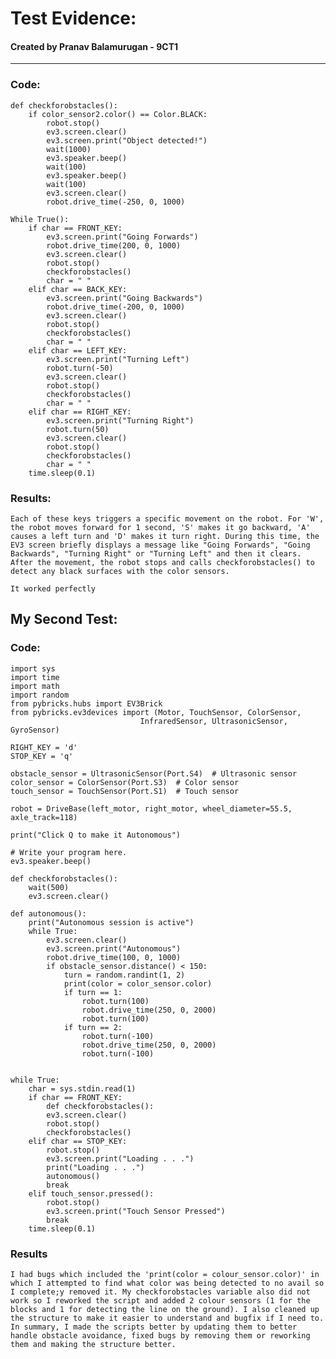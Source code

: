# Test Evidence:
#### Created by Pranav Balamurugan - 9CT1
***

### Code:
    def checkforobstacles():
        if color_sensor2.color() == Color.BLACK:
            robot.stop()
            ev3.screen.clear()
            ev3.screen.print("Object detected!")
            wait(1000)
            ev3.speaker.beep()
            wait(100)
            ev3.speaker.beep()
            wait(100)
            ev3.screen.clear()
            robot.drive_time(-250, 0, 1000)

    While True():
        if char == FRONT_KEY:
            ev3.screen.print("Going Forwards")
            robot.drive_time(200, 0, 1000)
            ev3.screen.clear()
            robot.stop()
            checkforobstacles()
            char = " "
        elif char == BACK_KEY:
            ev3.screen.print("Going Backwards")
            robot.drive_time(-200, 0, 1000)
            ev3.screen.clear()
            robot.stop()
            checkforobstacles()
            char = " "
        elif char == LEFT_KEY:
            ev3.screen.print("Turning Left")
            robot.turn(-50)
            ev3.screen.clear()
            robot.stop()
            checkforobstacles()
            char = " "
        elif char == RIGHT_KEY:
            ev3.screen.print("Turning Right")
            robot.turn(50)
            ev3.screen.clear()
            robot.stop()
            checkforobstacles()
            char = " "
        time.sleep(0.1)

### Results:

    Each of these keys triggers a specific movement on the robot. For 'W', the robot moves forward for 1 second, 'S' makes it go backward, 'A' causes a left turn and 'D' makes it turn right. During this time, the EV3 screen briefly displays a message like "Going Forwards", "Going Backwards", "Turning Right" or "Turning Left" and then it clears. After the movement, the robot stops and calls checkforobstacles() to detect any black surfaces with the color sensors.

    It worked perfectly

## My Second Test:

### Code:
    import sys
    import time
    import math
    import random
    from pybricks.hubs import EV3Brick
    from pybricks.ev3devices import (Motor, TouchSensor, ColorSensor,
                                 InfraredSensor, UltrasonicSensor, GyroSensor)
   
    RIGHT_KEY = 'd'
    STOP_KEY = 'q'

    obstacle_sensor = UltrasonicSensor(Port.S4)  # Ultrasonic sensor
    color_sensor = ColorSensor(Port.S3)  # Color sensor
    touch_sensor = TouchSensor(Port.S1)  # Touch sensor

    robot = DriveBase(left_motor, right_motor, wheel_diameter=55.5, axle_track=118)

    print("Click Q to make it Autonomous")

    # Write your program here.
    ev3.speaker.beep()

    def checkforobstacles():
        wait(500)
        ev3.screen.clear()

    def autonomous():
        print("Autonomous session is active")
        while True:
            ev3.screen.clear()
            ev3.screen.print("Autonomous")
            robot.drive_time(100, 0, 1000)
            if obstacle_sensor.distance() < 150:
                turn = random.randint(1, 2)
                print(color = color_sensor.color)
                if turn == 1:
                    robot.turn(100)
                    robot.drive_time(250, 0, 2000)
                    robot.turn(100)
                if turn == 2:
                    robot.turn(-100)
                    robot.drive_time(250, 0, 2000)
                    robot.turn(-100)


    while True:
        char = sys.stdin.read(1)
        if char == FRONT_KEY:
            def checkforobstacles():
            ev3.screen.clear()
            robot.stop()
            checkforobstacles()
        elif char == STOP_KEY:
            robot.stop()
            ev3.screen.print("Loading . . .")
            print("Loading . . .")
            autonomous()
            break
        elif touch_sensor.pressed():
            robot.stop()
            ev3.screen.print("Touch Sensor Pressed")
            break
        time.sleep(0.1)

### Results

    I had bugs which included the 'print(color = colour_sensor.color)' in which I attempted to find what color was being detected to no avail so I complete;y removed it. My checkforobstacles variable also did not work so I reworked the script and added 2 colour sensors (1 for the blocks and 1 for detecting the line on the ground). I also cleaned up the structure to make it easier to understand and bugfix if I need to. In summary, I made the scripts better by updating them to better handle obstacle avoidance, fixed bugs by removing them or reworking them and making the structure better.